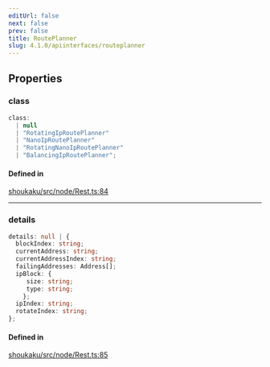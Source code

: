 ```yaml
---
editUrl: false
next: false
prev: false
title: RoutePlanner
slug: 4.1.0/apiinterfaces/routeplanner
---
```


## Properties

<a id="class" name="class" />

### class

```ts
class: 
  | null
  | "RotatingIpRoutePlanner"
  | "NanoIpRoutePlanner"
  | "RotatingNanoIpRoutePlanner"
  | "BalancingIpRoutePlanner";
```

#### Defined in

[shoukaku/src/node/Rest.ts:84](https://github.com/shipgirlproject/shoukaku/blob/30762f5af6c7b4176e69ee96fa39bc204a7cff21/src/node/Rest.ts#L84)

***

<a id="details" name="details" />

### details

```ts
details: null | {
  blockIndex: string;
  currentAddress: string;
  currentAddressIndex: string;
  failingAddresses: Address[];
  ipBlock: {
     size: string;
     type: string;
    };
  ipIndex: string;
  rotateIndex: string;
};
```

#### Defined in

[shoukaku/src/node/Rest.ts:85](https://github.com/shipgirlproject/shoukaku/blob/30762f5af6c7b4176e69ee96fa39bc204a7cff21/src/node/Rest.ts#L85)
